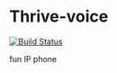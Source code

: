 # Thrive-voice

[![Build Status](https://travis-ci.org/Macsnow14/Thrive-voice.svg?branch=master)](https://travis-ci.org/Macsnow14/Thrive-voice)

fun IP phone
